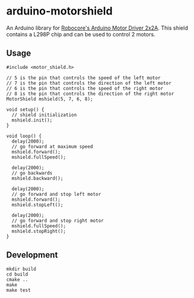 # arduino-motorshield

An Arduino library for [Robocore's Arduino Motor Driver 2x2A][1]. This shield
contains a L298P chip and can be used to control 2 motors.

## Usage

```arduino
#include <motor_shield.h>

// 5 is the pin that controls the speed of the left motor
// 7 is the pin that controls the direction of the left motor
// 6 is the pin that controls the speed of the right motor
// 8 is the pin that controls the direction of the right motor
MotorShield mshield(5, 7, 6, 8);

void setup() {
  // shield initialization
  mshield.init();
}

void loop() {
  delay(2000);
  // go forward at maximum speed
  mshield.forward();
  mshield.fullSpeed();

  delay(2000);
  // go backwards
  mshield.backward();

  delay(2000);
  // go forward and stop left motor
  mshield.forward();
  mshield.stopLeft();

  delay(2000);
  // go forward and stop right motor
  mshield.fullSpeed();
  mshield.stopRight();
}
```

## Development

```shell
mkdir build
cd build
cmake ..
make
make test
```

[1]: https://www.robocore.net/modules.php?name=GR_LojaVirtual&prod=200
